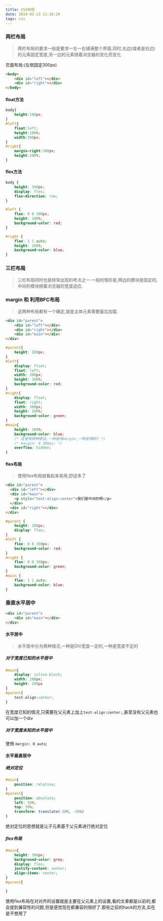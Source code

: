 ```yaml
---
title: CSS布局
date: 2019-03-13 11:16:24
tags: css
---
```


### 两栏布局
> 两栏布局的要求一般是要求一左一右铺满整个界面,同时,左边(或者是右边)的元素固定宽度,另一边的元素随着浏览器的变化而变化

页面布局:(左侧固定300px)
```html
<body>
    <div id="left"></div>
    <div id="right"></div>
</body>
```
#### float方法

```css
body{
    height:100px;
}
#left{
    float:left;
    height:100%;
    width:300px;
}
#right{
    margin-right:300px;
    height:100%;
}
```
#### flex方法

```css
body {
    height: 300px;
    display: flex;
    flex-direction: row;
}

#left {
    flex: 0 0 300px;
    height: 100%;
    background-color: red;
}

#right {
    flex: 1 1 auto;
    height: 100%;
    background-color: blue;
}
```

### 三栏布局

>三栏布局同时也是经常出现的考点之一.一般的情形是,两边的模块是固定的,中间的模块随着浏览器的宽度适应.

### margin 和 利用BFC布局

>这两种布局都有一个确定,就是主体元素需要最后加载.

```html
<div id="parent">
    <div id="left"></div>
    <div id="right"></div>
    <div id="main"></div>
</div>
```

```css
#parent{
    height: 200px;
}
#left{
    display: float;
    float: left;
    width: 300px;
    height: 100%;
    background-color: red;
}
#right{
    display: float;
    float: right;
    width: 300px;
    height: 100%;
    background-color: green;
}
#main{
    height: 100%;
    background-color: blue;
    /* 这里有两种做法,一种是用margin,一种是用BFC */
    /* margin: 0 300px; */
    overflow: hidden;
}
```

#### flex布局
>使用flex布局就看起来易用,舒适多了
```html
<div id="parent">
  <div id="left"></div>
  <div id="main">
    <p style="text-align:center">我们是中间的啊</p>
  </div>
  <div id="right"></div>
</div>
```

```css
#parent {
    height: 200px;
    display: flex;
}
#left {
    flex: 0 0 300px;
    background-color: red;
}
#right {
    flex: 0 0 300px;
    background-color: green;
}
#main {
    flex: 1 1 auto;
    background-color: blue;
}
```

### 垂直水平居中

```html
<div id="parent">
    <div id="main"></div>
</div>
```

#### 水平居中

>水平居中分为两种情况,一种是DIV宽度一定的,一种是宽度不定的

##### 对于宽度已知的水平居中

```css
#main{
    display: inline-block;
    width: 200px;
    height: 200px
}
#parent{
    test-align:center;
}
```
在宽度已知的情况,只需要在父元素上加上`test-align:center;`,甚至没有父元素也可以加一个div

##### 对于宽度未知的水平居中

使用 `margin: 0 auto`;

#### 水平垂直居中

##### 绝对定位

```css
#main{
    position: relative;
}
#parent{
    position: absolute;
    left: 50%;
    top: 50%;
    transform: translate(-50%, -50%)
}
```

绝对定位的思想就是让子元素基于父元素进行绝对定位

##### flex布局

```css
#main{
    height: 300px;
    background-color: grey;
    display: flex;
    justify-content: center;
    align-items: center;
}
#parent{

}
```

使用flex布局在对对齐的设置就是主要在父元素上的设置,看的文章都是以前的,都会提到兼容性的问题,但是感觉现在都兼容的很好了.那些之前的hack的方法,实在是不想用了